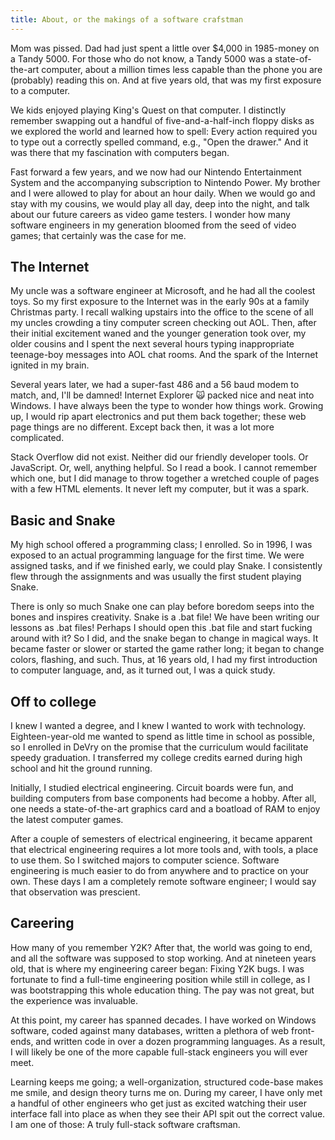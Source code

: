 ```yaml
---
title: About, or the makings of a software crafstman
---
```


Mom was pissed. Dad had just spent a little over $4,000 in 1985-money on a Tandy 5000. For those who do not know, a Tandy 5000 was a state-of-the-art computer, about a million times less capable than the phone you are (probably) reading this on. And at five years old, that was my first exposure to a computer.

We kids enjoyed playing King's Quest on that computer. I distinctly remember swapping out a handful of five-and-a-half-inch floppy disks as we explored the world and learned how to spell: Every action required you to type out a correctly spelled command, e.g., "Open the drawer." And it was there that my fascination with computers began.

Fast forward a few years, and we now had our Nintendo Entertainment System and the accompanying subscription to Nintendo Power. My brother and I were allowed to play for about an hour daily. When we would go and stay with my cousins, we would play all day, deep into the night, and talk about our future careers as video game testers. I wonder how many software engineers in my generation bloomed from the seed of video games; that certainly was the case for me.

## The Internet

My uncle was a software engineer at Microsoft, and he had all the coolest toys. So my first exposure to the Internet was in the early 90s at a family Christmas party. I recall walking upstairs into the office to the scene of all my uncles crowding a tiny computer screen checking out AOL. Then, after their initial excitement waned and the younger generation took over, my older cousins and I spent the next several hours typing inappropriate teenage-boy messages into AOL chat rooms. And the spark of the Internet ignited in my brain.

Several years later, we had a super-fast 486 and a 56 baud modem to match, and, I'll be damned! Internet Explorer 🙀 packed nice and neat into Windows. I have always been the type to wonder how things work. Growing up, I would rip apart electronics and put them back together; these web page things are no different. Except back then, it was a lot more complicated.

Stack Overflow did not exist. Neither did our friendly developer tools. Or JavaScript. Or, well, anything helpful. So I read a book. I cannot remember which one, but I did manage to throw together a wretched couple of pages with a few HTML elements. It never left my computer, but it was a spark.

## Basic and Snake

My high school offered a programming class; I enrolled. So in 1996, I was exposed to an actual programming language for the first time. We were assigned tasks, and if we finished early, we could play Snake. I consistently flew through the assignments and was usually the first student playing Snake.

There is only so much Snake one can play before boredom seeps into the bones and inspires creativity. Snake is a .bat file! We have been writing our lessons as .bat files! Perhaps I should open this .bat file and start fucking around with it? So I did, and the snake began to change in magical ways. It became faster or slower or started the game rather long; it began to change colors, flashing, and such. Thus, at 16 years old, I had my first introduction to computer language, and, as it turned out, I was a quick study.

## Off to college

I knew I wanted a degree, and I knew I wanted to work with technology. Eighteen-year-old me wanted to spend as little time in school as possible, so I enrolled in DeVry on the promise that the curriculum would facilitate speedy graduation. I transferred my college credits earned during high school and hit the ground running.

Initially, I studied electrical engineering. Circuit boards were fun, and building computers from base components had become a hobby. After all, one needs a state-of-the-art graphics card and a boatload of RAM to enjoy the latest computer games.

After a couple of semesters of electrical engineering, it became apparent that electrical engineering requires a lot more tools and, with tools, a place to use them. So I switched majors to computer science. Software engineering is much easier to do from anywhere and to practice on your own. These days I am a completely remote software engineer; I would say that observation was prescient.

## Careering

How many of you remember Y2K? After that, the world was going to end, and all the software was supposed to stop working. And at nineteen years old, that is where my engineering career began: Fixing Y2K bugs. I was fortunate to find a full-time engineering position while still in college, as I was bootstrapping this whole education thing. The pay was not great, but the experience was invaluable.

At this point, my career has spanned decades. I have worked on Windows software, coded against many databases, written a plethora of web front-ends, and written code in over a dozen programming languages. As a result, I will likely be one of the more capable full-stack engineers you will ever meet.

Learning keeps me going; a well-organization, structured code-base makes me smile, and design theory turns me on. During my career, I have only met a handful of other engineers who get just as excited watching their user interface fall into place as when they see their API spit out the correct value. I am one of those: A truly full-stack software craftsman.
